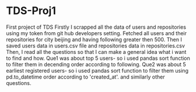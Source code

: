 # TDS-Proj1
First project of TDS
Firstly I scrapped all the data of users and repositories using my token from git hub developers setting.
Fetched all users and their repositories for city beijing and having following greater then 500.
Then I saved users data in users.csv file and repositories data in repositories.csv
Then,
I read all the questions so that I can make a general idea what i want to find and how.
Que1 was about top 5 users- so i used pandas sort function to filter them in decending order according to following.
Que2  was about 5 earliest registered users-  so i used pandas sort function to filter them using pd.to_datetime order according to 'created_at'.
and similarly other questions.
